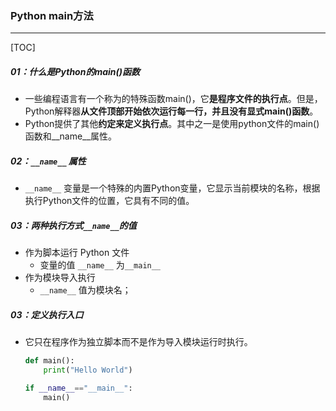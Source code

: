 ### Python main方法

------

[TOC]

##### 01：什么是Python的main()函数

- 一些编程语言有一个称为的特殊函数main()，它**是程序文件的执行点**。但是，Python解释器**从文件顶部开始依次运行每一行，并且没有显式main()函数**。
- Python提供了其他**约定来定义执行点**。其中之一是使用python文件的main()函数和__name__属性。

##### 02：`__name__` 属性

- `__name__` 变量是一个特殊的内置Python变量，它显示当前模块的名称，根据执行Python文件的位置，它具有不同的值。

##### 03：两种执行方式`__name__`的值

- 作为脚本运行 Python 文件
  - 变量的值 `__name__` 为`__main__`
- 作为模块导入执行
  - `__name__`  值为模块名；

##### 03：定义执行入口

- 它只在程序作为独立脚本而不是作为导入模块运行时执行。

  ```python
  def main():
      print("Hello World")
  
  if __name__=="__main__":
      main()
  ```